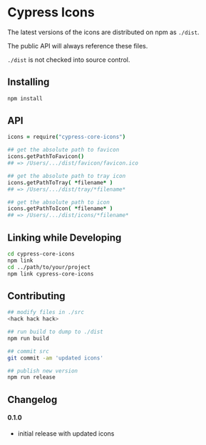 # Cypress Icons

The latest versions of the icons are distributed on npm as `./dist`.

The public API will always reference these files.

`./dist` is not checked into source control.

## Installing

```bash
npm install
```

## API

```coffeescript
icons = require("cypress-core-icons")

## get the absolute path to favicon
icons.getPathToFavicon()
## => /Users/.../dist/favicon/favicon.ico

## get the absolute path to tray icon
icons.getPathToTray( *filename* )
## => /Users/.../dist/tray/*filename*

## get the absolute path to icon
icons.getPathToIcon( *filename* )
## => /Users/.../dist/icons/*filename*
```

## Linking while Developing

```bash
cd cypress-core-icons
npm link
cd ../path/to/your/project
npm link cypress-core-icons
```

## Contributing

```bash
## modify files in ./src
<hack hack hack>

## run build to dump to ./dist
npm run build

## commit src
git commit -am 'updated icons'

## publish new version
npm run release
```

## Changelog

#### 0.1.0
- initial release with updated icons
